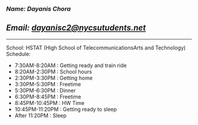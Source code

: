 ### _**Name: Dayanis Chora**_
## _**Email: dayanisc2@nycsutudents.net**_
---
School: HSTAT (High School of TelecommunicationsArts and Technology)
Schedule:
* 7:30AM-8:20AM : Getting ready and train ride
* 8:20AM-2:30PM : School hours
* 2:30PM-3:30PM : Getting home
* 3:30PM-5:30PM : Freetime
* 5:30PM-6:30PM : Dinner
* 6:30PM-8:45PM : Freetime
* 8:45PM-10:45PM : HW Time
* 10:45PM-11:20PM : Getting ready to sleep
* After 11:20PM : Sleep
